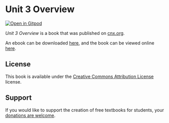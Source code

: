 # Unit 3 Overview

[![Open in Gitpod](https://gitpod.io/button/open-in-gitpod.svg)](https://gitpod.io/from-referrer/)

_Unit 3 Overview_ is a book that was published on [cnx.org](https://cnx.org/).

An ebook can be downloaded [here](https://github.com/cnx-user-books/cnxbook-unit-3-overview/releases/latest), and the book can be viewed online [here](https://github.com/cnx-user-books/cnxbook-unit-3-overview/releases/latest).

## License
This book is available under the [Creative Commons Attribution License](./LICENSE) license.

## Support
If you would like to support the creation of free textbooks for students, your [donations are welcome](https://riceconnect.rice.edu/donation/support-openstax-banner).
